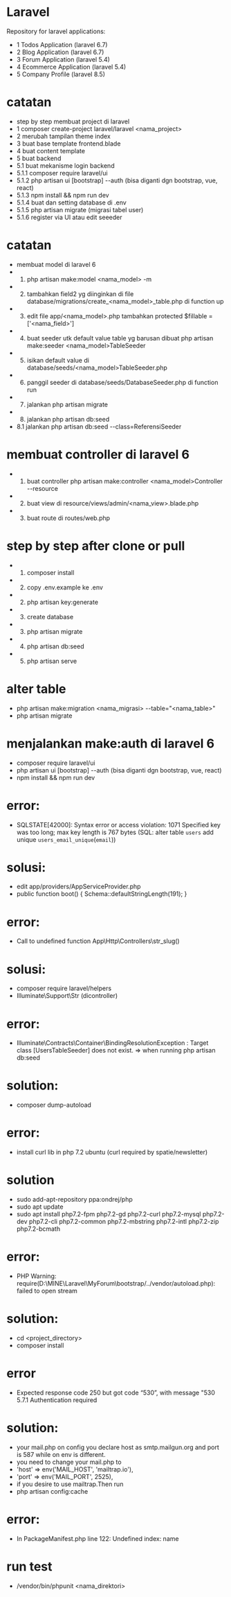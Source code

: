 # Laravel
Repository for laravel applications:
- 1 Todos Application (laravel 6.7)
- 2 Blog Application (laravel 6.7)
- 3 Forum Application (laravel 5.4)
- 4 Ecommerce Application (laravel 5.4)
- 5 Company Profile (laravel 8.5)

# catatan
- step by step membuat project di laravel
- 1 composer create-project laravel/laravel <nama_project>
- 2 merubah tampilan theme index
- 3 buat base template frontend.blade
- 4 buat content template
- 5 buat backend
- 5.1 buat mekanisme login backend
- 5.1.1 composer require laravel/ui
- 5.1.2 php artisan ui [bootstrap] --auth (bisa diganti dgn bootstrap, vue, react)
- 5.1.3 npm install && npm run dev
- 5.1.4 buat dan setting database di .env
- 5.1.5 php artisan migrate (migrasi tabel user)
- 5.1.6 register via UI atau edit seeeder


# catatan
- membuat model di laravel 6
- 1. php artisan make:model <nama_model> -m
- 2. tambahkan field2 yg diinginkan di file database/migrations/create_<nama_model>_table.php di function up
- 3. edit file app/<nama_model>.php tambahkan protected $fillable = ['<nama_field>']
- 4. buat seeder utk default value table yg barusan dibuat php artisan make:seeder <nama_model>TableSeeder
- 5. isikan default value di database/seeds/<nama_model>TableSeeder.php
- 6. panggil seeder di database/seeds/DatabaseSeeder.php di function run
- 7. jalankan php artisan migrate
- 8. jalankan php artisan db:seed
- 8.1 jalankan php artisan db:seed --class=ReferensiSeeder

# membuat controller di laravel 6
- 1. buat controller php artisan make:controller <nama_model>Controller --resource
- 2. buat view di resource/views/admin/<nama_view>.blade.php
- 3. buat route di routes/web.php

# step by step after clone or pull
- 1. composer install
- 2. copy .env.example ke .env
- 2. php artisan key:generate
- 3. create database
- 3. php artisan migrate
- 4. php artisan db:seed
- 5. php artisan serve


# alter table
- php artisan make:migration <nama_migrasi> --table="<nama_table>"
- php artisan migrate

# menjalankan make:auth di laravel 6 
- composer require laravel/ui
- php artisan ui [bootstrap] --auth (bisa diganti dgn bootstrap, vue, react)
- npm install && npm run dev


# error:
- SQLSTATE[42000]: Syntax error or access violation: 1071 Specified key was too long; max key length is 767 bytes (SQL: alter table `users` add unique `users_email_unique`(`email`))
# solusi:
- edit app/providers/AppServiceProvider.php
- public function boot()
    {
        Schema::defaultStringLength(191);
    }

# error: 
- Call to undefined function App\Http\Controllers\str_slug()
# solusi: 
- composer require laravel/helpers
- Illuminate\Support\Str (dicontroller)

# error:
- Illuminate\Contracts\Container\BindingResolutionException  : Target class [UsersTableSeeder] does not exist. => when running php artisan db:seed
# solution:
- composer  dump-autoload

# error:
- install curl lib in php 7.2 ubuntu (curl required by spatie/newsletter)
# solution
- sudo add-apt-repository ppa:ondrej/php
- sudo apt update
- sudo apt install php7.2-fpm php7.2-gd php7.2-curl php7.2-mysql php7.2-dev php7.2-cli php7.2-common php7.2-mbstring php7.2-intl php7.2-zip php7.2-bcmath

# error:
- PHP Warning:  require(D:\MINE\Laravel\MyForum\bootstrap/../vendor/autoload.php): failed to open stream
# solution:
- cd <project_directory>
- composer install

# error
- Expected response code 250 but got code “530”, with message "530 5.7.1 Authentication required
# solution:
- your mail.php on config you declare host as smtp.mailgun.org and port is 587 while on env is different. 
- you need to change your mail.php to
- 'host' => env('MAIL_HOST', 'mailtrap.io'),
- 'port' => env('MAIL_PORT', 2525),
- if you desire to use mailtrap.Then run
- php artisan config:cache

# error:
- In PackageManifest.php line 122: Undefined index: name

# run test
- /vendor/bin/phpunit <nama_direktori>

